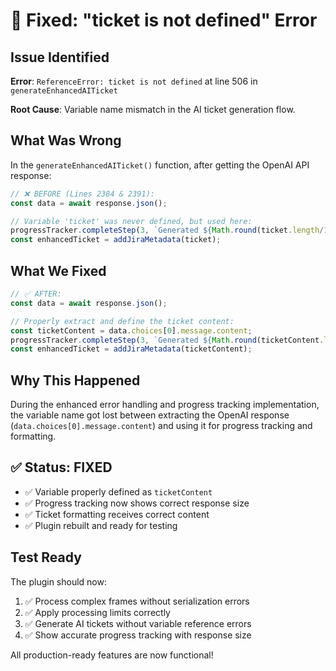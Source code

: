 # 🐛 Fixed: "ticket is not defined" Error

## Issue Identified
**Error**: `ReferenceError: ticket is not defined` at line 506 in `generateEnhancedAITicket`

**Root Cause**: Variable name mismatch in the AI ticket generation flow.

## What Was Wrong

In the `generateEnhancedAITicket()` function, after getting the OpenAI API response:

```javascript
// ❌ BEFORE (Lines 2384 & 2391):
const data = await response.json();

// Variable 'ticket' was never defined, but used here:
progressTracker.completeStep(3, `Generated ${Math.round(ticket.length/1000)}k character response`);
const enhancedTicket = addJiraMetadata(ticket);
```

## What We Fixed

```javascript
// ✅ AFTER:
const data = await response.json();

// Properly extract and define the ticket content:
const ticketContent = data.choices[0].message.content;
progressTracker.completeStep(3, `Generated ${Math.round(ticketContent.length/1000)}k character response`);
const enhancedTicket = addJiraMetadata(ticketContent);
```

## Why This Happened
During the enhanced error handling and progress tracking implementation, the variable name got lost between extracting the OpenAI response (`data.choices[0].message.content`) and using it for progress tracking and formatting.

## ✅ Status: FIXED
- ✅ Variable properly defined as `ticketContent`
- ✅ Progress tracking now shows correct response size
- ✅ Ticket formatting receives correct content
- ✅ Plugin rebuilt and ready for testing

## Test Ready
The plugin should now:
1. ✅ Process complex frames without serialization errors
2. ✅ Apply processing limits correctly 
3. ✅ Generate AI tickets without variable reference errors
4. ✅ Show accurate progress tracking with response size

All production-ready features are now functional!